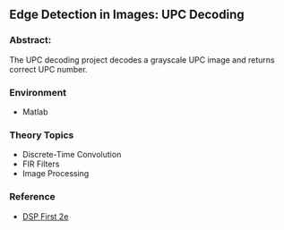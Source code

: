 ## Edge Detection in Images: UPC Decoding

### Abstract:
The UPC decoding project decodes a grayscale UPC image and returns correct UPC number. 

### Environment
- Matlab


### Theory Topics
- Discrete-Time Convolution
- FIR Filters
- Image Processing

### Reference
- [DSP First 2e](http://spfirst.gatech.edu/contents/dspfirst/index.html "DSP First 2e")
